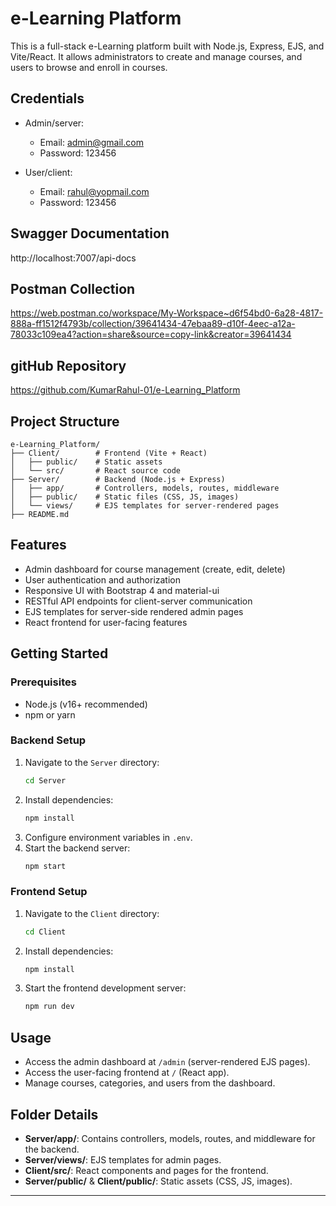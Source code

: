 # e-Learning Platform

This is a full-stack e-Learning platform built with Node.js, Express, EJS, and Vite/React. It allows administrators to create and manage courses, and users to browse and enroll in courses.

## Credentials

- Admin/server:
  - Email: admin@gmail.com
  - Password: 123456
- User/client:

  - Email: rahul@yopmail.com
  - Password: 123456

## Swagger Documentation

http://localhost:7007/api-docs

## Postman Collection

https://web.postman.co/workspace/My-Workspace~d6f54bd0-6a28-4817-888a-ff1512f4793b/collection/39641434-47ebaa89-d10f-4eec-a12a-78033c109ea4?action=share&source=copy-link&creator=39641434

## gitHub Repository

https://github.com/KumarRahul-01/e-Learning_Platform

## Project Structure

```
e-Learning_Platform/
├── Client/        # Frontend (Vite + React)
│   ├── public/    # Static assets
│   └── src/       # React source code
├── Server/        # Backend (Node.js + Express)
│   ├── app/       # Controllers, models, routes, middleware
│   ├── public/    # Static files (CSS, JS, images)
│   └── views/     # EJS templates for server-rendered pages
├── README.md
```

## Features

- Admin dashboard for course management (create, edit, delete)
- User authentication and authorization
- Responsive UI with Bootstrap 4 and material-ui
- RESTful API endpoints for client-server communication
- EJS templates for server-side rendered admin pages
- React frontend for user-facing features

## Getting Started

### Prerequisites

- Node.js (v16+ recommended)
- npm or yarn

### Backend Setup

1. Navigate to the `Server` directory:
   ```bash
   cd Server
   ```
2. Install dependencies:
   ```bash
   npm install
   ```
3. Configure environment variables in `.env`.
4. Start the backend server:
   ```bash
   npm start
   ```

### Frontend Setup

1. Navigate to the `Client` directory:
   ```bash
   cd Client
   ```
2. Install dependencies:
   ```bash
   npm install
   ```
3. Start the frontend development server:
   ```bash
   npm run dev
   ```

## Usage

- Access the admin dashboard at `/admin` (server-rendered EJS pages).
- Access the user-facing frontend at `/` (React app).
- Manage courses, categories, and users from the dashboard.

## Folder Details

- **Server/app/**: Contains controllers, models, routes, and middleware for the backend.
- **Server/views/**: EJS templates for admin pages.
- **Client/src/**: React components and pages for the frontend.
- **Server/public/** & **Client/public/**: Static assets (CSS, JS, images).

---
